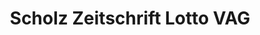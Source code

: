 ---
title: "Scholz Zeitschrift Lotto VAG"
url: /fuerth/scholz-zeitschrift-lotto-vag/
shop: Kiosk
---